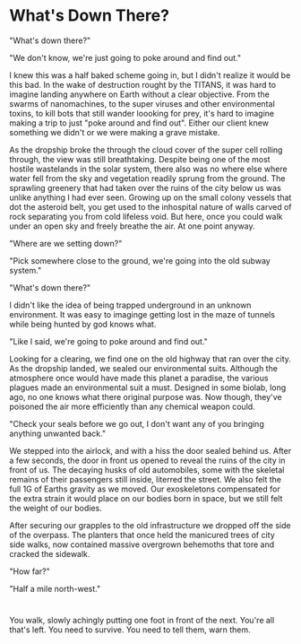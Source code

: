 # What's Down There?
"What's down there?"

"We don't know, we're just going to poke around and find out."

I knew this was a half baked scheme going in, but I didn't realize it would be this bad. In the wake of destruction rought by the TITANS, it was hard to imagine landing anywhere on Earth without a clear objective. From the swarms of nanomachines, to the super viruses and other environmental toxins, to kill bots that still wander loooking for prey, it's hard to imagine making a trip to just "poke around and find out". Either our client knew something we didn't or we were making a grave mistake.

As the dropship broke the through the cloud cover of the super cell rolling through, the view was still breathtaking. Despite being one of the most hostile wastelands in the solar system, there also was no where else where water fell from the sky and vegetation readily sprung from the ground. The sprawling greenery that had taken over the ruins of the city below us was unlike anything I had ever seen. Growing up on the small colony vessels that dot the asteroid belt, you get used to the inhospital nature of walls carved of rock separating you from cold lifeless void. But here, once you could walk under an open sky and freely breathe the air. At one point anyway.

"Where are we setting down?"

"Pick somewhere close to the ground, we're going into the old subway system."

"What's down there?"

I didn't like the idea of being trapped underground in an unknown environment. It was easy to imaginge getting lost in the maze of tunnels while being hunted by god knows what.

"Like I said, we're going to poke around and find out."

Looking for a clearing, we find one on the old highway that ran over the city. As the dropship landed, we sealed our environmental suits. Although the atmosphere once would have made this planet a paradise, the various plagues made an environmental suit a must. Designed in some biolab, long ago, no one knows what there original purpose was. Now though, they've poisoned the air more efficiently than any chemical weapon could.

"Check your seals before we go out, I don't want any of you bringing anything unwanted back."

We stepped into the airlock, and with a hiss the door sealed behind us. After a few seconds, the door in front us opened to reveal the ruins of the city in front of us. The decaying husks of old automobiles, some with the skeletal remains of their passengers still inside, literred the street. We also felt the full 1G of Earths gravity as we moved. Our exoskeletons compensated for the extra strain it would place on our bodies born in space, but we still felt the weight of our bodies.

After securing our grapples to the old infrastructure we dropped off the side of the overpass. The planters that once held the manicured trees of city side walks, now contained massive overgrown behemoths that tore and cracked the sidewalk.

"How far?"

"Half a mile north-west."

# 
You walk, slowly achingly putting one foot in front of the next. You're all that's left. You need to survive. You need to tell them, warn them. 